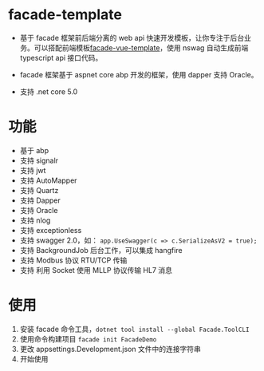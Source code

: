 # facade-template

- 基于 facade 框架前后端分离的 web api 快速开发模板，让你专注于后台业务。可以搭配前端模板[facade-vue-template](https://github.com/KingYSoft/facade-vue-template)，使用 nswag 自动生成前端 typescript api 接口代码。

- facade 框架基于 aspnet core abp 开发的框架，使用 dapper 支持 Oracle。

- 支持 .net core 5.0

# 功能

- 基于 abp
- 支持 signalr
- 支持 jwt
- 支持 AutoMapper
- 支持 Quartz
- 支持 Dapper
- 支持 Oracle
- 支持 nlog
- 支持 exceptionless
- 支持 swagger 2.0，如： `app.UseSwagger(c => c.SerializeAsV2 = true);`
- 支持 BackgroundJob 后台工作，可以集成 hangfire
- 支持 Modbus 协议 RTU/TCP 传输
- 支持 利用 Socket 使用 MLLP 协议传输 HL7 消息

# 使用

1. 安装 facade 命令工具，`dotnet tool install --global Facade.ToolCLI`
2. 使用命令构建项目 `facade init FacadeDemo`
3. 更改 appsettings.Development.json 文件中的连接字符串
4. 开始使用
